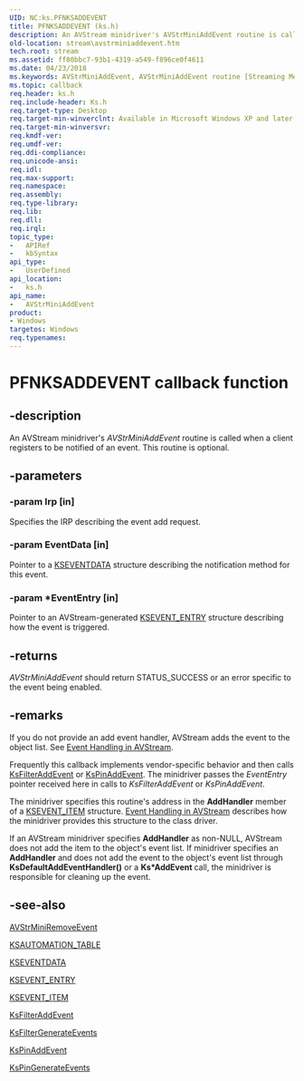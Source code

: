 ```yaml
---
UID: NC:ks.PFNKSADDEVENT
title: PFNKSADDEVENT (ks.h)
description: An AVStream minidriver's AVStrMiniAddEvent routine is called when a client registers to be notified of an event. This routine is optional.
old-location: stream\avstrminiaddevent.htm
tech.root: stream
ms.assetid: ff80bbc7-93b1-4319-a549-f896ce0f4611
ms.date: 04/23/2018
ms.keywords: AVStrMiniAddEvent, AVStrMiniAddEvent routine [Streaming Media Devices], PFNKSADDEVENT, avstclbk_31147072-c3de-4b02-9fb1-b7f67765acc4.xml, ks/AVStrMiniAddEvent, stream.avstrminiaddevent
ms.topic: callback
req.header: ks.h
req.include-header: Ks.h
req.target-type: Desktop
req.target-min-winverclnt: Available in Microsoft Windows XP and later operating systems and DirectX 8.0 and later DirectX versions.
req.target-min-winversvr: 
req.kmdf-ver: 
req.umdf-ver: 
req.ddi-compliance: 
req.unicode-ansi: 
req.idl: 
req.max-support: 
req.namespace: 
req.assembly: 
req.type-library: 
req.lib: 
req.dll: 
req.irql: 
topic_type:
-	APIRef
-	kbSyntax
api_type:
-	UserDefined
api_location:
-	ks.h
api_name:
-	AVStrMiniAddEvent
product:
- Windows
targetos: Windows
req.typenames: 
---
```


# PFNKSADDEVENT callback function


## -description


An AVStream minidriver's <i>AVStrMiniAddEvent</i> routine is called when a client registers to be notified of an event. This routine is optional.


## -parameters




### -param Irp [in]

Specifies the IRP describing the event add request.


### -param EventData [in]

Pointer to a <a href="https://msdn.microsoft.com/library/windows/hardware/ff561750">KSEVENTDATA</a> structure describing the notification method for this event.


### -param *EventEntry [in]

Pointer to an AVStream-generated <a href="https://msdn.microsoft.com/library/windows/hardware/ff561853">KSEVENT_ENTRY</a> structure describing how the event is triggered.


## -returns



<i>AVStrMiniAddEvent</i> should return STATUS_SUCCESS or an error specific to the event being enabled.  




## -remarks



If you do not provide an add event handler, AVStream adds the event to the object list. See <a href="https://msdn.microsoft.com/7add2055-8d3f-432d-8aa1-44459ac197dd">Event Handling in AVStream</a>.

Frequently this callback implements vendor-specific behavior and then calls <a href="https://msdn.microsoft.com/library/windows/hardware/ff562525">KsFilterAddEvent</a> or <a href="https://msdn.microsoft.com/library/windows/hardware/ff563490">KsPinAddEvent</a>. The minidriver passes the <i>EventEntry</i> pointer received here in calls to <i>KsFilterAddEvent</i> or <i>KsPinAddEvent</i>.

The minidriver specifies this routine's address in the <b>AddHandler</b> member of a <a href="https://msdn.microsoft.com/library/windows/hardware/ff561862">KSEVENT_ITEM</a> structure. <a href="https://msdn.microsoft.com/7add2055-8d3f-432d-8aa1-44459ac197dd">Event Handling in AVStream</a> describes how the minidriver provides this structure to the class driver.

If an AVStream minidriver specifies <b>AddHandler</b> as non-NULL, AVStream does not add the item to the object's event list. If minidriver specifies an <b>AddHandler</b> and does not add the event to the object's event list through <b>KsDefaultAddEventHandler()</b> or a <b>Ks*AddEvent </b>call, the minidriver is responsible for cleaning up the event.




## -see-also




<a href="https://msdn.microsoft.com/library/windows/hardware/ff556361">AVStrMiniRemoveEvent</a>



<a href="https://msdn.microsoft.com/library/windows/hardware/ff560990">KSAUTOMATION_TABLE</a>



<a href="https://msdn.microsoft.com/library/windows/hardware/ff561750">KSEVENTDATA</a>



<a href="https://msdn.microsoft.com/library/windows/hardware/ff561853">KSEVENT_ENTRY</a>



<a href="https://msdn.microsoft.com/library/windows/hardware/ff561862">KSEVENT_ITEM</a>



<a href="https://msdn.microsoft.com/library/windows/hardware/ff562525">KsFilterAddEvent</a>



<a href="https://msdn.microsoft.com/library/windows/hardware/ff562541">KsFilterGenerateEvents</a>



<a href="https://msdn.microsoft.com/library/windows/hardware/ff563490">KsPinAddEvent</a>



<a href="https://msdn.microsoft.com/library/windows/hardware/ff563500">KsPinGenerateEvents</a>
 

 


